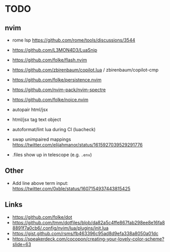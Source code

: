 # TODO

## nvim

- rome lsp https://github.com/rome/tools/discussions/3544
- https://github.com/L3MON4D3/LuaSnip

- https://github.com/folke/flash.nvim
- https://github.com/zbirenbaum/copilot.lua / zbirenbaum/copilot-cmp
- https://github.com/folke/persistence.nvim
- https://github.com/nvim-pack/nvim-spectre
- https://github.com/folke/noice.nvim

- autopair html/jsx
- html/jsx tag text object
- autoformat/lint lua during CI (luacheck)
- swap unimpaired mappings https://twitter.com/elijahmanor/status/1615927039529291776
- .files show up in telescope (e.g. `.env`)

## Other

- Add line above term input: https://twitter.com/0xble/status/1607154937443815425

## Links

- https://github.com/folke/dot
- https://github.com/tmm/dotfiles/blob/da82a5c4ffe867fab298ee8e16fa88891f7a0cb6/.config/nvim/lua/plugins/init.lua
- https://gist.github.com/rsms/fb463396c95ad8d9efa338a8050a01dc
- https://speakerdeck.com/cocopon/creating-your-lovely-color-scheme?slide=63
